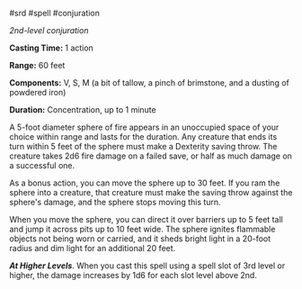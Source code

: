 #srd #spell #conjuration 

*2nd-level conjuration*

**Casting Time:** 1 action

**Range:** 60 feet

**Components:** V, S, M (a bit of tallow, a pinch of brimstone, and a dusting of powdered iron)

**Duration:** Concentration, up to 1 minute

A 5-foot diameter sphere of fire appears in an unoccupied space of your choice within range and lasts for the duration. Any creature that ends its turn within 5 feet of the sphere must make a Dexterity saving throw. The creature takes 2d6 fire damage on a failed save, or half as much damage on a successful one.

As a bonus action, you can move the sphere up to 30 feet. If you ram the sphere into a creature, that creature must make the saving throw against the sphere's damage, and the sphere stops moving this turn.

When you move the sphere, you can direct it over barriers up to 5 feet tall and jump it across pits up to 10 feet wide. The sphere ignites flammable objects not being worn or carried, and it sheds bright light in a 20-foot radius and dim light for an additional 20 feet.

***At Higher Levels***. When you cast this spell using a spell slot of 3rd level or higher, the damage increases by 1d6 for each slot level above 2nd.
